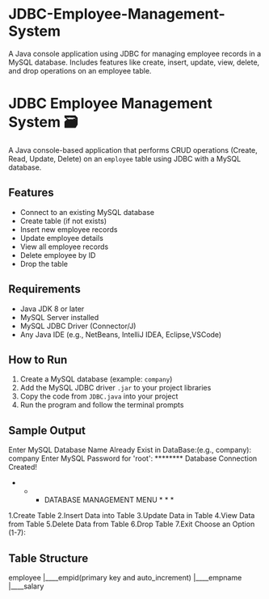 # JDBC-Employee-Management-System
A Java console application using JDBC for managing employee records in a MySQL database. Includes features like create, insert, update, view, delete, and drop operations on an employee table.
# JDBC Employee Management System 🗃
A Java console-based application that performs CRUD operations (Create, Read, Update, Delete) on an `employee` table using JDBC with a MySQL database.

## Features
-  Connect to an existing MySQL database
-  Create table (if not exists)
-  Insert new employee records
-  Update employee details
-  View all employee records
-  Delete employee by ID
-  Drop the table
  
##  Requirements
- Java JDK 8 or later
- MySQL Server installed
- MySQL JDBC Driver (Connector/J)
- Any Java IDE (e.g., NetBeans, IntelliJ IDEA, Eclipse,VSCode)

##  How to Run
1. Create a MySQL database (example: `company`)
2. Add the MySQL JDBC driver `.jar` to your project libraries
3. Copy the code from `JDBC.java` into your project
4. Run the program and follow the terminal prompts

## Sample Output
Enter MySQL Database Name Already Exist in DataBase:(e.g., company): company
Enter MySQL Password for 'root': ********
Database Connection Created!

* * * DATABASE MANAGEMENT MENU * * *

1.Create Table
2.Insert Data into Table
3.Update Data in Table
4.View Data from Table
5.Delete Data from Table
6.Drop Table
7.Exit
Choose an Option (1-7):

## Table Structure
employee
|____empid(primary key and auto_increment)
|____empname
|____salary
